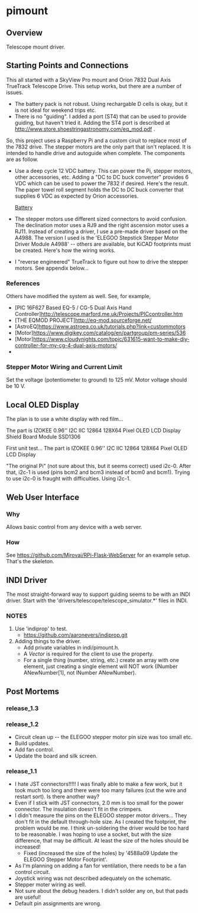 # pimount #

## Overview ##

Telescope mount driver.

## Starting Points and Connections ##

This all started with a SkyView Pro mount and Orion 7832 Dual Axis
TrueTrack Telescope Drive.  This setup works, but there are a number
of issues.

  * The battery pack is not robust.  Using rechargable D cells is
    okay, but it is not ideal for weekend trips etc.
  * There is no "guiding".  I added a port (ST4) that can be used to
    provide guiding, but haven't tried it.  Adding the ST4 port is
    described at http://www.store.shoestringastronomy.com/eq_mod.pdf .

So, this project uses a Raspberry Pi and a custom ciruit to replace
most of the 7832 drive.  The stepper motors are the only part that
isn't replaced.  It is intended to handle drive and autoguide when
complete.  The components are as follow.

  * Use a deep cycle 12 VDC battery.  This can power the Pi, stepper
    motors, other accessories, etc.  Adding a "DC to DC buck
    converter" provides 6 VDC which can be used to power the 7832 if
    desired.  Here's the result.  The paper towel roll segment holds
    the DC to DC buck converter that supplies 6 VDC as expected by
    Orion accessories.

	[Battery](https://www.dropbox.com/s/0trkuq7uk3z1awa/battery.jpg?dl=0)

  * The stepper motors use different sized connectors to avoid
    confusion.  The declination motor uses a RJ9 and the right
    ascension motor uses a RJ11.  Instead of creating a driver, I use
    a pre-made driver based on the A4988.  The version I used is the
    'ELEGOO Stepstick Stepper Motor Driver Module A4988' -- others are
    available, but KiCAD footprints must be created.  Here's how the
    wiring works.
	
  * I "reverse engineered" TrueTrack to figure out how to drive the
    stepper motors.  See appendix below...

### References ###

Others have modified the system as well. See, for example,

  * [PIC 16F627 Based EQ-5 / CG-5 Dual Axis Hand Controller]<http://telescope.marford.me.uk/Projects/PICcontroller.htm>
  * [THE EQMOD PROJECT]<http://eq-mod.sourceforge.net/>
  * [AstroEQ]<https://www.astroeq.co.uk/tutorials.php?link=custommotors>
  * [Motor]<https://www.digikey.com/catalog/en/partgroup/pm-series/536>
  * [Motor]<https://www.cloudynights.com/topic/631615-want-to-make-diy-controller-for-my-cg-4-dual-axis-motors/>
  * 

### Stepper Motor Wiring and Current Limit ###

Set the voltage (potentiometer to ground) to 125 mV.  Motor voltage
should be 10 V.

## Local OLED Display ##

The plan is to use a white display with red film...

The part is IZOKEE 0.96'' I2C IIC 12864 128X64 Pixel OLED LCD Display
Shield Board Module SSD1306

First unit test... The part is IZOKEE 0.96'' I2C IIC 12864 128X64
Pixel OLED LCD Display

"The original Pi" (not sure about this, but it seems correct) used
i2c-0.  After that, i2c-1 is used (pins bcm2 and bcm3 instead of bcm0
and bcm1).  Trying to use i2c-0 is fraught with difficulties.  Using
i2c-1.

## Web User Interface ##

### Why ###

Allows basic control from any device with a web server.

### How ###

See https://github.com/Mjrovai/RPi-Flask-WebServer for an example
setup. That's the skeleton.

## INDI Driver ##

The most straight-forward way to support guiding seems to be with an
INDI driver.  Start with the 'drivers/telescope/telescope_simulator.*'
files in INDI.

### NOTES ###

1. Use 'indiprop' to test.
   * https://github.com/aaronevers/indiprop.git
2. Adding things to the driver.
   * Add private variables in indi/pimount.h.
   * A *Vector* is required for the client to use the property.
   * For a single thing (number, string, etc.) create an array with
     one element, just creating a single element will NOT work
     (INumber ANewNumber[1], not INumber ANewNumber).

## Post Mortems ##

### release_1.3 ###

### release_1.2 ###

  * Circuit clean up -- the ELEGOO stepper motor pin size was too small etc.
  * Build updates.
  * Add fan control.
  * Update the board and silk screen.

### release_1.1 ###

  * I hate JST connectors!!!!!  I was finally able to make a few work,
    but it took much too long and there were too many failures (cut
    the wire and restart sort).  Is there another way?
  * Even if I stick with JST connectors, 2.0 mm is too small for the
    power connector.  The insulation doesn't fit in the crimpers.
  * I didn't measure the pins on the ELEGOO stepper motor
    drivers... They don't fit in the default through-hole size.  As I
    created the footprint, the problem would be me.  I think
    un-soldering the driver would be too hard to be reasonable.  I was
    hoping to use a socket, but with the size difference, that may be
    difficult.  At least the size of the holes should be increased!
	  * Fixed (increased the size of the holes) by
	    '4588a09 Update the ELEGOO Stepper Motor Footprint'.
  * As I'm planning on adding a fan for ventilation, there needs to be
    a fan control circuit.
  * Joystick wiring was not described adequately on the schematic.
  * Stepper moter wiring as well.
  * Not sure about the debug headers.  I didn't solder any on, but
    that pads are useful!
  * Default pin assignments are wrong.
